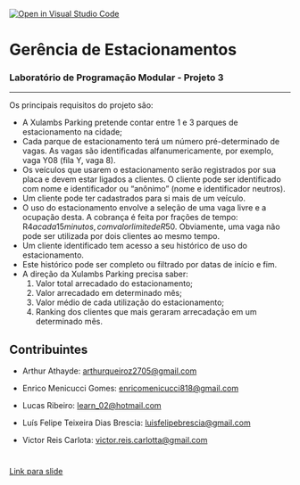 [![Open in Visual Studio Code](https://classroom.github.com/assets/open-in-vscode-718a45dd9cf7e7f842a935f5ebbe5719a5e09af4491e668f4dbf3b35d5cca122.svg)](https://classroom.github.com/online_ide?assignment_repo_id=12558338&assignment_repo_type=AssignmentRepo)
# **Gerência de Estacionamentos**

### Laboratório de Programação Modular - Projeto 3
---

Os principais requisitos do projeto são:

- A Xulambs Parking pretende contar entre 1 e 3 parques de estacionamento na cidade;
- Cada parque de estacionamento terá um número pré-determinado de vagas. As vagas são identificadas alfanumericamente, por exemplo, vaga Y08 (fila   Y, vaga 8).
- Os veículos que usarem o estacionamento serão registrados por sua placa e devem estar ligados a clientes. O cliente pode ser identificado com nome e identificador ou “anônimo” (nome e identificador neutros).
- Um cliente pode ter cadastrados para si mais de um veículo.
- O uso do estacionamento envolve a seleção de uma vaga livre e a ocupação desta. A cobrança é feita por frações de tempo: R$4 a cada 15 minutos, com valor limite de R$50. Obviamente, uma vaga não pode ser utilizada por dois clientes ao mesmo tempo.
- Um cliente identificado tem acesso a seu histórico de uso do estacionamento.
- Este histórico pode ser completo ou filtrado por datas de início e fim.
- A direção da Xulambs Parking precisa saber:
    1. Valor total arrecadado do estacionamento;
    2. Valor arrecadado em determinado mês;
    3. Valor médio de cada utilização do estacionamento;
    4. Ranking dos clientes que mais geraram arrecadação em um determinado mês.

**Contribuintes**
---

+ Arthur Athayde:  arthurqueiroz2705@gmail.com

+ Enrico Menicucci Gomes: enricomenicucci818@gmail.com

+ Lucas Ribeiro: learn_02@hotmail.com

+ Luís Felipe Teixeira Dias Brescia: luisfelipebrescia@gmail.com

+ Victor Reis Carlota: victor.reis.carlotta@gmail.com

#

[Link para slide](https://www.canva.com/design/DAFw5VaoI40/_cts4S9YmNo5movutXRHTA/edit?utm_content=DAFw5VaoI40&utm_campaign=designshare&utm_medium=link2&utm_source=sharebutton)



